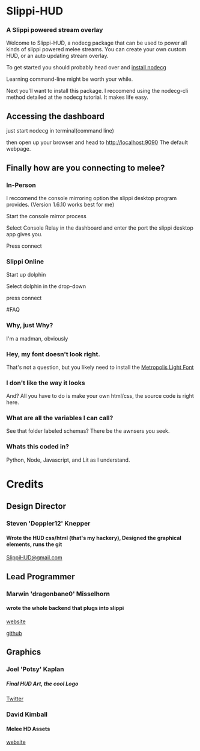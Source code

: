 # Slippi-HUD
### A Slippi powered stream overlay

Welcome to Slippi-HUD, a nodecg package that can be used to power all kinds of slippi powered melee streams. You can create your own custom HUD, or an auto updating stream overlay.

To get started you should probably head over and [install nodecg](https://node.dev)

Learning command-line might be worth your while.

Next you'll want to install this package. I reccomend using the nodecg-cli method detailed at the nodecg tutorial. It makes life easy.

## Accessing the dashboard
just start nodecg in terminal(command line) 

then open up your browser and head to [http://localhost:9090](http://localhost:9090) The default webpage.

## Finally how are you connecting to melee?

### In-Person
I reccomend the console mirroring option the slippi desktop program provides. (Version 1.6.10 works best for me)

Start the console mirror process

Select Console Relay in the dashboard and enter the port the slippi desktop app gives you.

Press connect

### Slippi Online
Start up dolphin

Select dolphin in the drop-down 

press connect

#FAQ
### Why, just Why?
I'm a madman, obviously
### Hey, my font doesn't look right.
That's not a question, but you likely need to install the [Metropolis Light Font](https://www.1001fonts.com/metropolis-font.html)
### I don't like the way it looks
And? All you have to do is make your own html/css, the source code is right here.
### What are all the variables I can call?
See that folder labeled schemas? There be the awnsers you seek.
### Whats this coded in?
Python, Node, Javascript, and Lit as I understand.
# Credits
## Design Director
### Steven 'Doppler12' Knepper
#### Wrote the HUD css/html (that's my hackery), Designed the graphical elements, runs the git
SlippiHUD@gmail.com

## Lead Programmer
### Marwin 'dragonbane0' Misselhorn
#### wrote the whole backend that plugs into slippi
[website](https://misselhorn.xyz/)

[github](https://github.com/dragonbane0)

## Graphics
### Joel 'Potsy' Kaplan
##### Final HUD Art, the cool Logo
[Twitter](https://twitter.com/potsyjk)

### David Kimball
#### Melee HD Assets
[website](http://davidvkimball.com)
